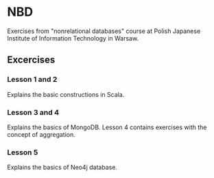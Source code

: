 # NBD
Exercises from "nonrelational databases" course at Polish Japanese Institute of Information Technology in Warsaw.

## Excercises
### Lesson 1 and 2
Explains the basic constructions in Scala.

### Lesson 3 and 4
Explains the basics of MongoDB.
Lesson 4 contains exercises with the concept of aggregation.

### Lesson 5
Explains the basics of Neo4j database.
